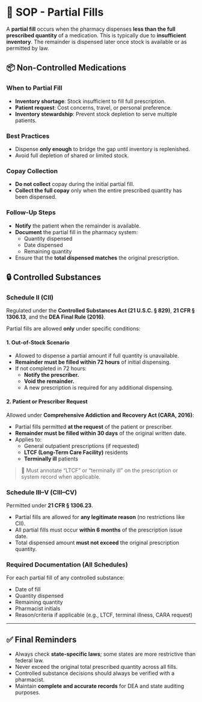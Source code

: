 # 🔁 SOP - Partial Fills

A **partial fill** occurs when the pharmacy dispenses **less than the full prescribed quantity** of a medication. This is typically due to **insufficient inventory**. The remainder is dispensed later once stock is available or as permitted by law.

## 📦 Non-Controlled Medications

### When to Partial Fill

- **Inventory shortage**: Stock insufficient to fill full prescription.
- **Patient request**: Cost concerns, travel, or personal preference.
- **Inventory stewardship**: Prevent stock depletion to serve multiple patients.

### Best Practices

- Dispense **only enough** to bridge the gap until inventory is replenished.
- Avoid full depletion of shared or limited stock.

### Copay Collection

- **Do not collect** copay during the initial partial fill.
- **Collect the full copay** only when the entire prescribed quantity has been dispensed.

### Follow-Up Steps

- **Notify** the patient when the remainder is available.
- **Document** the partial fill in the pharmacy system:
  - Quantity dispensed
  - Date dispensed
  - Remaining quantity
- Ensure that the **total dispensed matches** the original prescription.

## 🔒 Controlled Substances

### Schedule II (CII)

Regulated under the **Controlled Substances Act (21 U.S.C. § 829)**, **21 CFR § 1306.13**, and the **DEA Final Rule (2016)**.

Partial fills are allowed **only** under specific conditions:

#### 1. Out-of-Stock Scenario

- Allowed to dispense a partial amount if full quantity is unavailable.
- **Remainder must be filled within 72 hours** of initial dispensing.
- If not completed in 72 hours:
  - **Notify the prescriber.**
  - **Void the remainder.**
  - A new prescription is required for any additional dispensing.

#### 2. Patient or Prescriber Request

Allowed under **Comprehensive Addiction and Recovery Act (CARA, 2016)**:

- Partial fills permitted **at the request** of the patient or prescriber.
- **Remainder must be filled within 30 days** of the original written date.
- Applies to:
  - General outpatient prescriptions (if requested)
  - **LTCF (Long-Term Care Facility)** residents
  - **Terminally ill** patients

> 🧠 Must annotate “LTCF” or “terminally ill” on the prescription or system record when applicable.

### Schedule III–V (CIII–CV)

Permitted under **21 CFR § 1306.23**.

- Partial fills are allowed for **any legitimate reason** (no restrictions like CII).
- All partial fills must occur **within 6 months** of the prescription issue date.
- Total dispensed amount **must not exceed** the original prescription quantity.

### Required Documentation (All Schedules)

For each partial fill of any controlled substance:

- Date of fill
- Quantity dispensed
- Remaining quantity
- Pharmacist initials
- Reason/criteria if applicable (e.g., LTCF, terminal illness, CARA request)

---

## ✅ Final Reminders

- Always check **state-specific laws**; some states are more restrictive than federal law.
- Never exceed the original total prescribed quantity across all fills.
- Controlled substance decisions should always be verified with a pharmacist.
- Maintain **complete and accurate records** for DEA and state auditing purposes.
